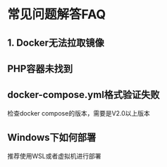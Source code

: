 # 常见问题解答FAQ

## 1. Docker无法拉取镜像


## PHP容器未找到



## docker-compose.yml格式验证失败

检查docker compose的版本，需要是V2.0以上版本

## Windows下如何部署

推荐使用WSL或者虚拟机进行部署


## 

